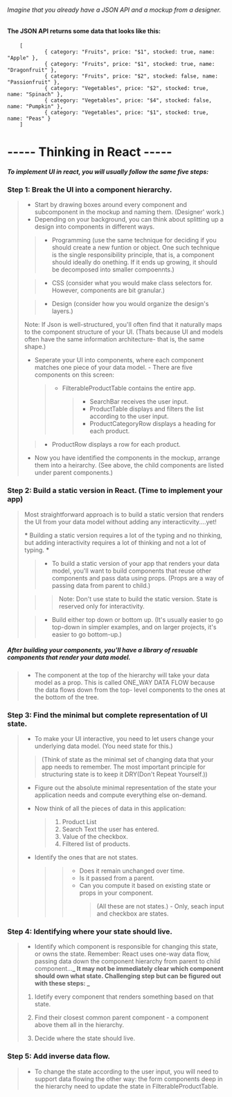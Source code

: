 ###### Imagine that you already have a JSON API and a mockup from a designer.

#### The JSON API returns some data that looks like this:

        [
                { category: "Fruits", price: "$1", stocked: true, name: "Apple" },
                { category: "Fruits", price: "$1", stocked: true, name: "Dragonfruit" },
                { category: "Fruits", price: "$2", stocked: false, name: "Passionfruit" },
                { category: "Vegetables", price: "$2", stocked: true, name: "Spinach" },
                { category: "Vegetables", price: "$4", stocked: false, name: "Pumpkin" },
                { category: "Vegetables", price: "$1", stocked: true, name: "Peas" }
        ]

# ----- Thinking in React -----

##### To implement UI in react, you will usually follow the same five steps:

### Step 1: Break the UI into a component hierarchy.

> - Start by drawing boxes around every component and subcomponent in the mockup and naming them. (Designer' work.)
> - Depending on your background, you can think about splitting up a design into components in different ways.
>
> > - Programming (use the same technique for deciding if you should create a new funtion or object. One such technique is the single responsibility principle, that is, a component should ideally do onething. If it ends up growing, it should be decomposed into smaller compoennts.)
>
> > - CSS (consider what you would make class selectors for. However, components are bit granular.)
>
> > - Design (consider how you would organize the design's layers.)
>
> Note: If Json is well-structured, you'll often find that it naturally maps to the component structure of your UI. (Thats because UI and models often have the same information architecture- that is, the same shape.)
>
> - Seperate your UI into components, where each component matches one piece of your data model. - There are five components on this screen:
>   > - FilterableProductTable contains the entire app.
>   >   > - SearchBar receives the user input.
>   >   > - ProductTable displays and filters the list according to the user input.
>   >   > - ProductCategoryRow displays a heading for each product.
>
> > - ProductRow displays a row for each product.
>
> - Now you have identified the components in the mockup, arrange them into a heirarchy. (See above, the child components are listed under parent components.)

### Step 2: Build a static version in React. (Time to implement your app)

> Most straightforward approach is to build a static version that renders the UI from your data model without adding any interacticvity....yet!
>
> **\*** Building a static version requires a lot of the typing and no thinking, but adding interactivity requires a lot of thinking and not a lot of typing. **\***
>
> > - To build a static version of your app that renders your data model, you'll want to build components that reuse other components and pass data using props. (Props are a way of passing data from parent to child.)
>
> > > Note: Don't use state to build the static version. State is reserved only for interactivity.
>
> > - Build either top down or bottom up. (It's usually easier to go top-down in simpler examples, and on larger projects, it's easier to go bottom-up.)

##### After building your components, you'll have a library of resuable components that render your data model.

> - The component at the top of the hierarchy will take your data model as a prop. This is called ONE_WAY DATA FLOW because the data flows down from the top- level components to the ones at the bottom of the tree.

### Step 3: Find the minimal but complete representation of UI state.

> - To make your UI interactive, you need to let users change your underlying data model. (You need state for this.)
>
> > (Think of state as the minimal set of changing data that your app needs to remember. The most important principle for structuring state is to keep it DRY(Don't Repeat Yourself.))
>
> - Figure out the absolute minimal representation of the state your application needs and compute everything else on-demand.
>
> - Now think of all the pieces of data in this application:
>
>   > 1. Product List
>   > 2. Search Text the user has entered.
>   > 3. Value of the checkbox.
>   > 4. Filtered list of products.
>
> - Identify the ones that are not states.
>   > > - Does it remain unchanged over time.
>   > > - Is it passed from a parent.
>   > > - Can you compute it based on existing state or props in your component.
>   > >   > (All these are not states.) - Only, seach input and checkbox are states.

### Step 4: Identifying where your state should live.

> - Identify which component is responsible for changing this state, or owns the state.
>   Remember: React uses one-way data flow, passing data down the component hierarchy from parent to child component...**_ It may not be immediately clear which component should own what state. Challenging step but can be figured out with these steps: _**
>
> 1.  Idetify every component that renders something based on that state.
>
> 2.  Find their closest common parent component - a component above them all in the hierarchy.
>
> 3.  Decide where the state should live.

### Step 5: Add inverse data flow.

> - To change the state according to the user input, you will need to support data flowing the other way: the form components deep in the hierarchy need to update the state in FilterableProductTable.
